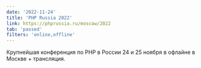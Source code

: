 ```yaml
---
date: '2022-11-24'
title: 'PHP Russia 2022'
link: https://phprussia.ru/moscow/2022
tab: 'passed'
filters: 'online,offline'
---
```


Крупнейшая конференция по PHP в России 24 и 25 ноября в офлайне в Москве + трансляция.
